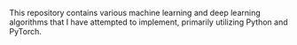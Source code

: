
This repository contains various machine learning and deep learning algorithms that I have attempted to implement, primarily utilizing Python and PyTorch.